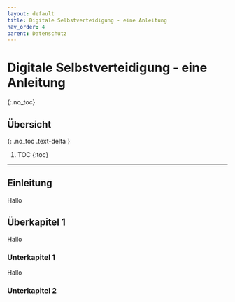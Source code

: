 ```yaml
---
layout: default
title: Digitale Selbstverteidigung - eine Anleitung
nav_order: 4
parent: Datenschutz
---
```


# Digitale Selbstverteidigung - eine Anleitung
{:.no_toc}

## Übersicht
{: .no_toc .text-delta }

1. TOC
{:toc}

---

## Einleitung
Hallo

## Überkapitel 1
Hallo

### Unterkapitel 1
Hallo

### Unterkapitel 2
